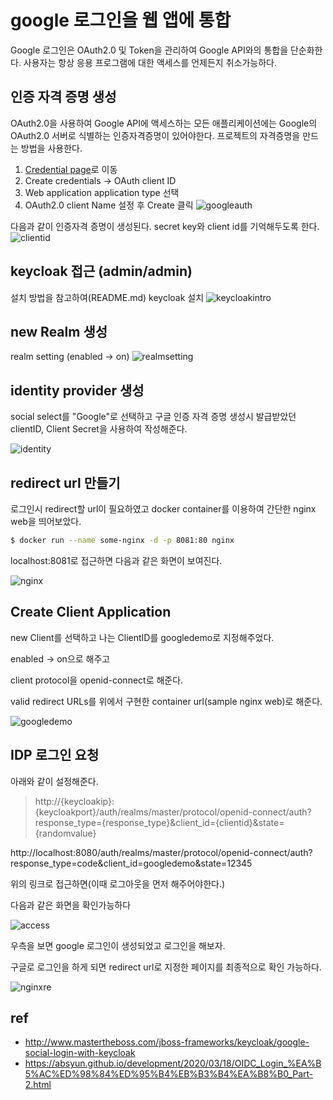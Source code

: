 

# google 로그인을 웹 앱에 통합

Google 로그인은 OAuth2.0 및 Token을 관리하여 Google API와의 통합을 단순화한다. 사용자는 항상 응용 프로그램에 대한 액세스를 언제든지 취소가능하다.

## 인증 자격 증명 생성

OAuth2.0을 사용하여 Google API에 액세스하는 모든 애플리케이션에는 Google의 OAuth2.0 서버로 식별하는 인증자격증명이 있어야한다. 프로젝트의 자격증명을 만드는 방법을 사용한다.

1. [Credential page](https://console.developers.google.com/apis/credentials?pli=1)로 이동
2. Create credentials -> OAuth client ID
3. Web application application type 선택
4. OAuth2.0 client Name 설정 후 Create 클릭
![googleauth](./imgs/google_auth.png)

다음과 같이 인증자격 증명이 생성된다.
secret key와 client id를 기억해두도록 한다.
![clientid](./imgs/clientid.png)

## keycloak 접근 (admin/admin)

설치 방법을 참고하여(README.md) keycloak 설치
![keycloakintro](./imgs/keycloakindex.png)


## new Realm 생성

realm setting (enabled -> on)
![realmsetting](./imgs/realmsetting.png)

## identity provider 생성

social select를 "Google"로 선택하고
구글 인증 자격 증명 생성시 발급받았던 clientID, Client Secret을 사용하여 작성해준다.

![identity](./imgs/identity.png)

## redirect url 만들기

로그인시 redirect할 url이 필요하였고
docker container를 이용하여 간단한 nginx web을 띄어보았다.

```bash
$ docker run --name some-nginx -d -p 8081:80 nginx
```

localhost:8081로 접근하면 다음과 같은 화면이 보여진다.

![nginx](./imgs/nginx.png)

## Create Client Application

new Client를 선택하고 나는 ClientID를 googledemo로 지정해주었다.

enabled -> on으로 해주고

client protocol을 openid-connect로 해준다.

valid redirect URLs를 위에서 구현한 container url(sample nginx web)로 해준다.

![googledemo](./imgs/googledemo.png)

## IDP 로그인 요청

아래와 같이 설정해준다.
>http://{keycloakip}:{keycloakport}/auth/realms/master/protocol/openid-connect/auth?response_type={response_type}&client_id={clientid}&state={randomvalue}


http://localhost:8080/auth/realms/master/protocol/openid-connect/auth?response_type=code&client_id=googledemo&state=12345

위의 링크로 접근하면(이때 로그아웃을 먼저 해주어야한다.)

다음과 같은 화면을 확인가능하다

![access](./imgs/access.png)

우측을 보면 google 로그인이 생성되었고 로그인을 해보자.

구글로 로그인을 하게 되면 redirect url로 지정한 페이지를 최종적으로 확인 가능하다.

![nginxre](./imgs/nginxre.png)



## ref
- http://www.mastertheboss.com/jboss-frameworks/keycloak/google-social-login-with-keycloak
- https://absyun.github.io/development/2020/03/18/OIDC_Login_%EA%B5%AC%ED%98%84%ED%95%B4%EB%B3%B4%EA%B8%B0_Part-2.html
